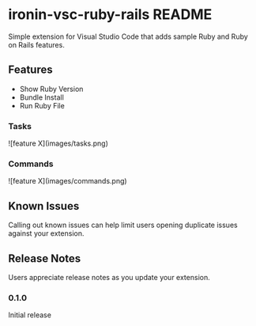 # ironin-vsc-ruby-rails README

Simple extension for Visual Studio Code that adds sample Ruby and Ruby on Rails features.

## Features

- Show Ruby Version
- Bundle Install
- Run Ruby File

### Tasks

\!\[feature X\]\(images/tasks.png\)

### Commands

\!\[feature X\]\(images/commands.png\)

## Known Issues

Calling out known issues can help limit users opening duplicate issues against your extension.

## Release Notes

Users appreciate release notes as you update your extension.

### 0.1.0

Initial release
